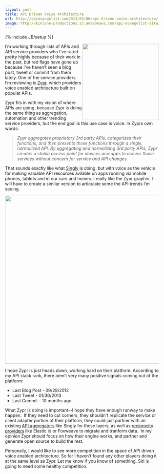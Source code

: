 ```yaml
---
layout: post
title: API Driven Voice Architecture
url: http://apievangelist.com2013/03/06/api-driven-voice-architecture/
image: http://kinlane-productions.s3.amazonaws.com/api-evangelist-site/blog/zypr-logo.png
---
```

{% include JB/setup %}<p>
     <a href="https://www.zypr.net/" target="_blank"><img src="https://s3.amazonaws.com/kinlane-productions/api-evangelist/zypr/zypr-logo.png"  width="250" align="right" /></a>
</p>
<p>
     I’m working through lists of APIs and API service providers who I’ve rated pretty highly because of their work in the past, but red flags have gone up because I’ve haven’t seen a blog post, tweet or commit from them lately. One of the service providers I’m reviewing is <a title="Zypr" href="https://www.zypr.net/">Zypr</a>, which providers voice enabled architecture built on popular APIs.
</p>
<p>
     Zypr fits in with my vision of where APIs are going, because Zypr is doing the same thing as aggregation, automation and other trending service providers, but the end goal is this use case is voice. In Zyprs own words:
</p>
<blockquote>
     <em>Zypr aggregates proprietary 3rd party APIs, categorizes their functions, and then presents those functions through a single, normalized API. By aggregating and normalizing 3rd party APIs, Zypr creates a stable access point for devices and apps to access those services without concern for service and API changes.</em>
</blockquote>
<p>
     That sounds exactly like what <a title="Singly" href="http://singly.com">Singly</a> is doing, but with voice as the vehicle for making valuable API resources avilable on apps running via mobile phones, tablets and in our cars and homes. I really like the Zypr graphic. I will have to create a similar version to articulate some the API trends I’m seeing.
</p>
<p>
     <a href="https://www.zypr.net/" target="_blank"><img src="https://s3.amazonaws.com/kinlane-productions/api-evangelist/zypr/zypr-voice-enabled.jpg"  width="550" /></a>
</p>
<p>
     I hope Zypr is just heads down, working hard on their platform. According to my API stack rank, there aren’t very many positive signals coming out of the platform:
</p>
<ul>
     <li>Last Blog Post - 09/28/2012
     </li>
     <li>Last Tweet - 01/30/2013
     </li>
     <li>Last Commit - 10 months ago
     </li>
</ul>
<p>
     What Zypr is doing is important--I hope they have enough runway to make happen.  If they need to cut corners, they shouldn't replicate the service or client adapter portion of their platform, they could just partner with an existing <a title="API aggregator" href="/trends/aggregation.php">API aggregators</a> like Singly for these layers, as well as <a title="API reciprocity" href="/trends/reciprocity.php">reciprocity providers</a> like Elastic.io or Foxweave to migrate and tranform data.  In my opinion Zypr should focus on how their engine works, and partner and generate open source to build the rest.
</p>
<p>
     Personally, I would like to see more competition in the space of API driven voice enabled architecture. So far I haven’t found any other players doing it at the same level as Zypr. Let me know if you know of something. Siri is going to need some healthy competition.
</p>
